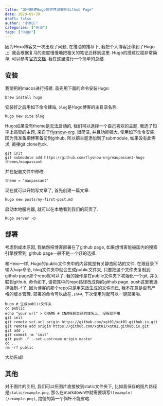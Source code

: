 ```yaml
---
title: "如何搭建Hugo博客并部署到Github Page"
date: 2020-09-30
draft: false
author: "小拳头"
categories: ["杂谈"]
tags: ["Hugo"]
---
```


因为Hexo博客又一次出现了问题, 在推油的推荐下, 我把个人博客迁移到了Hugo上. 我会根据复习的进度慢慢地把相关的笔记迁移到这里. Hugo的搭建过程非常简单, 可以参考[官方文档](https://gohugo.io/getting-started/quick-start/). 我在这里进行一个简单的总结.

## 安装
我使用的macos进行搭建. 首先用下面的命令安装Hugo:
```
brew install hugo
```

安装好之后用如下命令建站, ``blog``是Hugo博客的主目录名称.
```
hugo new site blog
```

Hugo如果没有theme是无法启动的, 我们可以选择一个自己喜欢的主题, 我选了知乎上高赞的主题, 来自于[flysnow-org](https://github.com/flysnow-org/maupassant-hugo). 很简洁, 并且功能强大. 使用如下命令安装. 因为我准备把博客备份到github, 所以把主题添加到了submodule, 如果没有此需求, 直接git clone也ok.
```
git init
git submodule add https://github.com/flysnow-org/maupassant-hugo themes/maupassant
```

并在配置文件中修改:
```
theme = "maupassant"
```

现在就可以开始写文章了, 首先创建一篇文章:
```
hugo new posts/my-first-post.md
```

启动本地服务器, 就可以在本地看到我们的网页了.
```
hugo server -D
```

## 部署
考虑到成本原因, 我依然把博客部署在了github page, 如果想博客能被国内的搜索引擎搜索到, github page一般不是一个好的选择.

和Hexo一样, Hugo的public文件夹中的内容就是有关静态网站的文件. 在跟目录下输入``hugo``命令, blog文件夹中就会生成public文件夹, 只要把这个文件夹复制到github page那个repo就可以了. 我的操作是在public文件夹下初始化一个git, 并关联到github, 命令如下, 请把其中的repo路径改成你的github page. push这里我选择强制``-f``了, 因为博客的那个repo只是用来放生成的文件而已, 我不在意是否有严格的版本管理. 部署的命令可以放在``.sh``中, 下次使用时就可以一键部署啦.
```
hugo # 生成public文件夹
cd public
echo "your url" > CNAME # CNAME到自己的域名上, 没有就不填
git init
git remote set-url origin https://github.com/xqt01/xqt01.github.io.git
git remote add origin https://github.com/xqt01/xqt01.github.io.git
git add .
git commit -m 'init'
git push -f --set-upstream origin master
cd ..
rm -rf public
```

大功告成!

## 其他
对于图片的引用, 我们可以把图片直接放到static文件夹下, 比如我保存的图片路径是``static/example.png``, 那么在markdown中就需要填写``![example](/example.png)``, 路径的第一个斜杆不能省略.